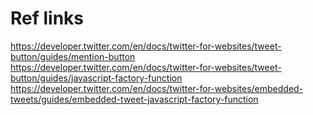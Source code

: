 # Ref links
https://developer.twitter.com/en/docs/twitter-for-websites/tweet-button/guides/mention-button
https://developer.twitter.com/en/docs/twitter-for-websites/tweet-button/guides/javascript-factory-function
https://developer.twitter.com/en/docs/twitter-for-websites/embedded-tweets/guides/embedded-tweet-javascript-factory-function